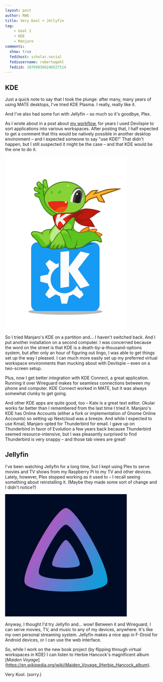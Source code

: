 ```yaml
---
layout: post
author: RWG
title: Very Kool + Jellyfin
tag:
    - Goal 1
    - KDE
    - Manjaro
comments: 
  show: true
  fedihost: scholar.social
  fediusername: robertwgehl
  fediid: 107690366246527514
---
```

##  KDE
Just a quick note to say that I took the plunge: after many, many years of using MATE desktops, I've tried KDE Plasma. I really, really like it. 

And I've also had some fun with Jellyfin – so much so it's goodbye, Plex.

<!-- more -->

As I wrote about in a post about [my workflow](/2020/12/27/Workflow.html), for years I used Devilspie to sort applications into various workspaces. After posting that, I half expected to get a comment that this would be natively possible in another desktop environment – and I expected someone to say "use KDE!" That didn't happen, but I still suspected it might be the case – and that KDE would be the one to do it.

![Image not found: /assets/images/92acf6d56dbcc6b6824d7ee33117267e.png](/assets/images/92acf6d56dbcc6b6824d7ee33117267e.png "Image not found: /assets/images/92acf6d56dbcc6b6824d7ee33117267e.png")

So I tried Manjaro's KDE on a partition and… I haven't switched back. And I put another installation on a second computer. I was concerned because the word on the street is that KDE is a death-by-a-thousand-options system, but after only an hour of figuring out lingo, I was able to get things set up the way I pleased. I can much more easily set up my preferred virtual workspace environments than mucking about with Devilspie – even on a two-screen setup.

Plus, now I get better integration with KDE Connect, a great application. Running it over Wireguard makes for seamless connections between my phone and computer. KDE Connect worked in MATE, but it was always somewhat clunky to get going.

And other KDE apps are quite good, too – Kate is a great text editor. Okular works far better than I remembered from the last time I tried it. Manjaro's KDE has Online Accounts (either a fork or implementation of Gnome Online Accounts) so setting up Nextcloud was a breeze. And while I expected to use Kmail, Manjaro opted for Thunderbird for email. I gave up on Thunderbird in favor of Evolution a few years back because Thunderbird seemed resource-intensive, but I was pleasantly surprised to find Thunderbird is very snappy – and those tab views are great!

## Jellyfin
I've been watching Jellyfin for a long time, but I kept using Plex to serve movies and TV shows from my Raspberry Pi to my TV and other devices. Lately, however, Plex stopped working as it used to – I recall seeing something about reinstalling it. (Maybe they made some sort of change and I didn't notice?) 

![Jellyfin Logo](/assets/images/7eb77281fb804b4437507a7e39811b72.png "Jellyfin Logo")

Anyway, I thought I'd try Jellyfin and… wow! Between it and Wireguard, I can serve movies, TV, and music to any of my devices, anywhere. It's like my own personal streaming system. Jellyfin makes a nice app in F-Droid for Android devices, or I can use the web interface.

So, while I work on the new book project (by flipping through virtual workspaces in KDE) I can listen to Herbie Hancock's magnificent album [_Maiden Voyage_](https://en.wikipedia.org/wiki/Maiden_Voyage_(Herbie_Hancock_album). 

Very Kool. (sorry.)